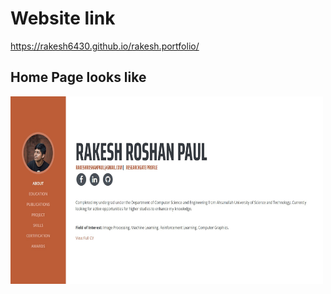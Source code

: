 # Website link
https://rakesh6430.github.io/rakesh.portfolio/

## Home Page looks like
<img src= "https://github.com/Rakesh6430/rakesh.portfolio/blob/master/rakesh.portofilo_cover.jpg" height = "300" width="500" >


